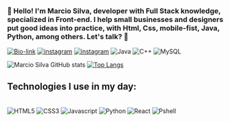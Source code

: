
### 👋 Hello! I'm Marcio Silva, developer with Full Stack knowledge, specialized in Front-end. I help small businesses and designers put good ideas into practice, with Html, Css, mobile-fist, Java, Python, among others. Let's talk? 🤙

[![Bio-link](https://img.shields.io/badge/bio.link-000000%7D?style=for-the-badge&logo=biolink&logoColor=white)](https://fullstack-blush-two.vercel.app/index.html)
[![instagram](https://img.shields.io/badge/LinkedIn-0077B5?style=for-the-badge&logo=linkedin&logoColor=white)](https://www.linkedin.com/in/marcio-silva-18b7922ab)
[![instagram](https://img.shields.io/badge/Instagram-E4405F?style=for-the-badge&logo=instagram&logoColor=white)](https://www.instagram.com/marcio_len.dog)
![Java](https://img.shields.io/badge/Java-007396?style=for-the-badge&logo=java&logoColor=white)
![C++](https://img.shields.io/badge/C++-00599C?style=for-the-badge&logo=c%2B%2B&logoColor=white)
![MySQL](https://img.shields.io/badge/MySQL-4479A1?style=for-the-badge&logo=mysql&logoColor=white)

![Marcio Silva GitHub stats](https://github-readme-stats.vercel.app/api?username=marciocapendeli&show_icons=true&theme=dracula)
[![Top Langs](https://github-readme-stats.vercel.app/api/top-langs/?username=marciocapendeli)](https://github.com/anuraghazra/github-readme-stats)

## Technologies I use in my day:

<div style="display: inline_block"><br/>
    <img align="center" alt="HTML5" src="https://img.shields.io/badge/HTML5-E34F26?style=for-the-badge&logo=html5&logoColor=white" /> 
    <img align="center" alt="CSS3" src="https://img.shields.io/badge/CSS-239120?&style=for-the-badge&logo=css3&logoColor=white" />
    <img align="center" alt="Javascript" src="https://img.shields.io/badge/JavaScript-F7DF1E?style=for-the-badge&logo=javascript&logoColor=black" /> 
    <img align="center" alt="Python" src="https://img.shields.io/badge/Python-3776AB?style=for-the-badge&logo=python&logoColor=white" /> 
    <img align="center" alt="React" src="https://img.shields.io/badge/React-20232A?style=for-the-badge&logo=react&logoColor=61DAFB" /> 
    <img align="center" alt="Pshell" src="https://img.shields.io/badge/Powershell-2CA5E0?style=for-the-badge&logo=powershell&logoColor=white" />   
    
</div>

